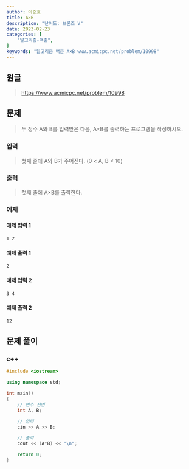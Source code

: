 ```yaml
---
author: 이승호
title: A×B
description: "난이도: 브론즈 V"
date: 2023-02-23
categories: [
    "알고리즘-백준",
]
keywords: "알고리즘 백준 A×B www.acmicpc.net/problem/10998"
---
```


## 원글
> https://www.acmicpc.net/problem/10998

## 문제

> 두 정수 A와 B를 입력받은 다음, A×B를 출력하는 프로그램을 작성하시오.

### 입력

> 첫째 줄에 A와 B가 주어진다. (0 < A, B < 10)

### 출력

> 첫째 줄에 A×B를 출력한다.

### 예제

#### 예제 입력 1

```
1 2
```

#### 예제 출력 1

```
2
```

#### 예제 입력 2

```
3 4
```

#### 예제 출력 2

```
12
```

## 문제 풀이

### c++
```c++
#include <iostream>

using namespace std;

int main()
{
    // 변수 선언
    int A, B;

    // 입력
    cin >> A >> B;

    // 출력
    cout << (A*B) << "\n";

    return 0;
}
```